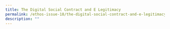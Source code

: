 ```yaml
---
title: The Digital Social Contract and E Legitimacy
permalink: /ethos-issue-18/the-digital-social-contract-and-e-legitimacy/
description: ""
---
```

